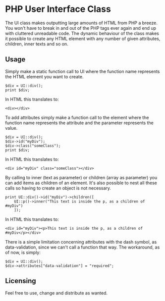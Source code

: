 PHP User Interface Class
========================

The UI class makes outputting large amounts of HTML from PHP a breeze.
You won't have to break in and out of the PHP tags ever again and end up with cluttered unreadable code.
The dynamic behaviour of the class makes it possible to create any HTML element with any number of given attributes,
children, inner texts and so on.

Usage
-----

Simply make a static function call to UI where the function name represents the HTML element you want to create.

    $div = UI::div();
    print $div;

In HTML this translates to:

    <div></div>

To add attributes simply make a function call to the element where the function name represents the attribute
and the parameter represents the value.

  	$div = UI::div();
  	$div->id("myDiv");
  	$div->class("someClass");
  	print $div;

In HTML this translates to:

  	<div id="myDiv" class="someClass"></div>

By calling to inner (text as parameter) or children (array as parameter) you can add items as children of an element.
It's also possible to nest all these calls so having to create an object is not necessary.

  	print UI::div()->id("myDiv")->children([
      	UI::p()->inner("This text is inside the p, as a children of #myDiv")
    	]);

In HTML this translates to:

  	<div id="myDiv"><p>This text is inside the p, as a children of #myDiv</p></div>

There is a simple limitation concerning attributes with the dash symbol, as data-validation, since we can't call
a function that way. The workaround, as of now, is simply:

  	$div = UI::div();
  	$div->attributes["data-validation"] = "required";

Licensing
-----------

Feel free to use, change and distribute as wanted.